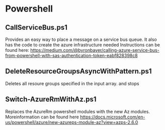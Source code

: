 # Powershell
## CallServiceBus.ps1
Provides an easy way to place a message on a service bus queue. It also has the code to create the azure infrastructure needed
Instructions can be found here: https://medium.com/@byronbayer/calling-azure-service-bus-from-powershell-with-sas-authentication-token-eabf828398c8

## DeleteResourceGroupsAsyncWithPattern.ps1
Deletes all resoure groups specified in the input array. and stops 

## Switch-AzureRmWithAz.ps1
Replaces the AzureRm powershell modules with the new Az modules. Moreinformation can be found here
https://docs.microsoft.com/en-us/powershell/azure/new-azureps-module-az?view=azps-2.6.0